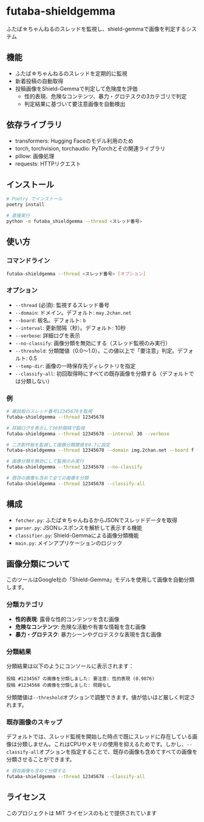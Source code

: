 # futaba-shieldgemma

ふたば☆ちゃんねるのスレッドを監視し、shield-gemmaで画像を判定するシステム

## 機能

- ふたば☆ちゃんねるのスレッドを定期的に監視
- 新着投稿の自動取得
- 投稿画像をShield-Gemmaで判定して危険度を評価
  - 性的表現、危険なコンテンツ、暴力・グロテスクの3カテゴリで判定
  - 判定結果に基づいて要注意画像を自動検出

## 依存ライブラリ

- transformers: Hugging Faceのモデル利用のため
- torch, torchvision, torchaudio: PyTorchとその関連ライブラリ
- pillow: 画像処理
- requests: HTTPリクエスト

## インストール

```bash
# Poetry でインストール
poetry install

# 直接実行
python -m futaba_shieldgemma --thread <スレッド番号>
```

## 使い方

### コマンドライン

```bash
futaba-shieldgemma --thread <スレッド番号> [オプション]
```

### オプション

- `--thread` (必須): 監視するスレッド番号
- `--domain`: ドメイン。デフォルト: `may.2chan.net`
- `--board`: 板名。デフォルト: `b`
- `--interval`: 更新間隔（秒）。デフォルト: 10秒
- `--verbose`: 詳細ログを表示
- `--no-classify`: 画像分類を無効にする（スレッド監視のみ実行）
- `--threshold`: 分類閾値（0.0〜1.0）。この値以上で「要注意」判定。デフォルト: 0.5
- `--temp-dir`: 画像の一時保存先ディレクトリを指定
- `--classify-all`: 初回取得時にすべての既存画像を分類する（デフォルトでは分類しない）

### 例

```bash
# 雑談板のスレッド番号12345678を監視
futaba-shieldgemma --thread 12345678

# 詳細ログを表示して30秒間隔で監視
futaba-shieldgemma --thread 12345678 --interval 30 --verbose

# 二次創作板を監視して画像分類閾値を0.7に設定
futaba-shieldgemma --thread 12345678 --domain img.2chan.net --board f --threshold 0.7

# 画像分類を無効にして監視のみ実行
futaba-shieldgemma --thread 12345678 --no-classify

# 既存の画像も含めて全ての画像を分類
futaba-shieldgemma --thread 12345678 --classify-all
```

## 構成

- `fetcher.py`: ふたば☆ちゃんねるからJSONでスレッドデータを取得
- `parser.py`: JSONレスポンスを解析して表示する機能
- `classifier.py`: Shield-Gemmaによる画像分類機能
- `main.py`: メインアプリケーションのロジック

## 画像分類について

このツールはGoogle社の「Shield-Gemma」モデルを使用して画像を自動分類します。

### 分類カテゴリ

- **性的表現**: 露骨な性的コンテンツを含む画像
- **危険なコンテンツ**: 危険な活動や有害な情報を含む画像
- **暴力・グロテスク**: 暴力シーンやグロテスクな表現を含む画像

### 分類結果

分類結果は以下のようにコンソールに表示されます：

```
投稿 #1234567 の画像を分類しました: 要注意: 性的表現 (0.9876)
投稿 #1234568 の画像を分類しました: 問題なし
```

分類閾値は`--threshold`オプションで調整できます。値が低いほど厳しく判定されます。

### 既存画像のスキップ

デフォルトでは、スレッド監視を開始した時点で既にスレッドに存在している画像は分類しません。これはCPUやメモリの使用を抑えるためです。しかし、`--classify-all`オプションを指定することで、既存の画像も含めてすべての画像を分類させることができます。

```bash
# 既存画像も含めて分類する
futaba-shieldgemma --thread 12345678 --classify-all
```

## ライセンス

このプロジェクトは MIT ライセンスのもとで提供されています